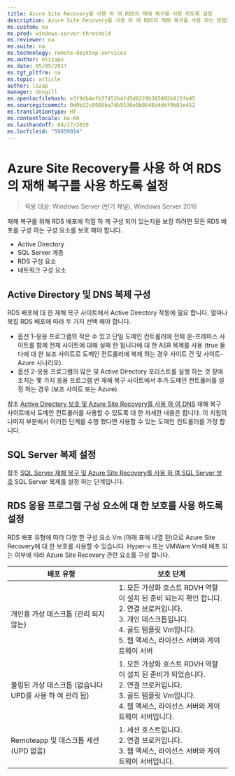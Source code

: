 ```yaml
---
title: Azure Site Recovery를 사용 하 여 RDS의 재해 복구를 사용 하도록 설정
description: Azure Site Recovery를 사용 하 여 RDS의 재해 복구를 사용 하는 방법에 알아봅니다.
ms.custom: na
ms.prod: windows-server-threshold
ms.reviewer: na
ms.suite: na
ms.technology: remote-desktop-services
ms.author: elizapo
ms.date: 05/05/2017
ms.tgt_pltfrm: na
ms.topic: article
author: lizap
manager: dongill
ms.openlocfilehash: e3f9db4afb37452b4fd5d0229b385492b915fe45
ms.sourcegitcommit: 0d0b32c8986ba7db9536e0b8648d4ddf9b03e452
ms.translationtype: HT
ms.contentlocale: ko-KR
ms.lasthandoff: 04/17/2019
ms.locfileid: "59859014"
---
```

# <a name="enable-disaster-recovery-of-rds-using-azure-site-recovery"></a>Azure Site Recovery를 사용 하 여 RDS의 재해 복구를 사용 하도록 설정

>적용 대상: Windows Server (반기 채널), Windows Server 2016

재해 복구를 위해 RDS 배포에 적절 하 게 구성 되어 있는지을 보장 하려면 모든 RDS 배포를 구성 하는 구성 요소를 보호 해야 합니다.

- Active Directory
- SQL Server 계층
- RDS 구성 요소
- 네트워크 구성 요소
 
## <a name="configure-active-directory-and-dns-replication"></a>Active Directory 및 DNS 복제 구성

RDS 배포에 대 한 재해 복구 사이트에서 Active Directory 작동에 필요 합니다. 얼마나 복잡 RDS 배포에 따라 두 가지 선택 해야 합니다.

- 옵션 1-응용 프로그램의 작은 수 있고 단일 도메인 컨트롤러에 전체 온-프레미스 사이트를 함께 전체 사이트에 대해 실패 한 됩니다에 대 한 ASR 복제를 사용 (true 둘 다에 대 한 보조 사이트로 도메인 컨트롤러에 복제 하는 경우 사이트 간 및 사이트-Azure 시나리오).
- 옵션 2-응용 프로그램의 많은 및 Active Directory 포리스트를 실행 하는 것 장애 조치는 몇 가지 응용 프로그램 번 재해 복구 사이트에서 추가 도메인 컨트롤러를 설정 하는 경우 (보조 사이트 또는 Azure).

참조 [Active Directory 보호 및 Azure Site Recovery를 사용 하 여 DNS](/azure/site-recovery/site-recovery-active-directory) 재해 복구 사이트에서 도메인 컨트롤러를 사용할 수 있도록 대 한 자세한 내용은 합니다. 이 지침의 나머지 부분에서 이러한 단계를 수행 했다면 사용할 수 있는 도메인 컨트롤러를 가정 합니다.

## <a name="set-up-sql-server-replication"></a>SQL Server 복제 설정

참조 [SQL Server 재해 복구 및 Azure Site Recovery를 사용 하 여 SQL Server 보호](/azure/site-recovery/site-recovery-sql) SQL Server 복제를 설정 하는 단계입니다.

## <a name="enable-protection-for-the-rds-application-components"></a>RDS 응용 프로그램 구성 요소에 대 한 보호를 사용 하도록 설정

RDS 배포 유형에 따라 다양 한 구성 요소 Vm (아래 표에 나열 된)으로 Azure Site Recovery에 대 한 보호를 사용할 수 있습니다. Hyper-v 또는 VMWare Vm에 배포 되는 여부에 따라 Azure Site Recovery 관련 요소를 구성 합니다.

| 배포 유형                              | 보호 단계                                                                                                                                                                                      |
|----------------------------------------------|-------------------------------------------------------------------------------------------------------------------------------------------------------------------------------------------------------|
| 개인용 가상 데스크톱 (관리 되지 않는)         |  1. 모든 가상화 호스트 RDVH 역할이 설치 된 준비 되는지 확인 합니다.    </br>2. 연결 브로커입니다.  </br>3. 개인 데스크톱입니다. </br>4. 골드 템플릿 Vm입니다. </br>5. 웹 액세스, 라이선스 서버와 게이트웨이 서버 |
| 풀링된 가상 데스크톱 (없습니다 UPD를 사용 하 여 관리 됨) |  1. 모든 가상화 호스트 RDVH 역할이 설치 된 준비가 되었습니다.  </br>2. 연결 브로커입니다.  </br>3. 골드 템플릿 Vm입니다. </br>4. 웹 액세스, 라이선스 서버와 게이트웨이 서버입니다.                                  |
| Remoteapp 및 데스크톱 세션 (UPD 없음)     |  1. 세션 호스트입니다.  </br>2. 연결 브로커입니다. </br>3. 웹 액세스, 라이선스 서버와 게이트웨이 서버입니다.                                                                                                          |                                                                                                                                      |

